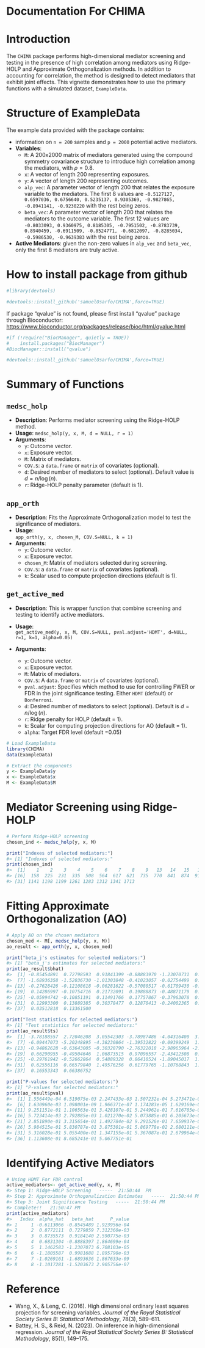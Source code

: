 Documentation For CHIMA
================

<!-- README.md is generated from README.Rmd. Please edit that file -->

# Introduction

The `CHIMA` package performs high-dimensional mediator screening and
testing in the presence of high correlation among mediators using
Ridge-HOLP and Approximate Orthogonalization methods. In addition to
accounting for correlation, the method is designed to detect mediators
that exhibit joint effects. This vignette demonstrates how to use the
primary functions with a simulated dataset, `ExampleData`.

# Structure of ExampleData

The example data provided with the package contains:

- information on `n = 200` samples and `p = 2000` potential active
  mediators.
- **Variables**:
  - `M`: A 200x2000 matrix of mediators generated using the compound
    symmetry covariance structure to introduce high correlation among
    the mediators, with $\rho= 0.8$.
  - `x`: A vector of length 200 representing exposures.
  - `y`: A vector of length 200 representing outcomes.
  - `alp_vec`: A parameter vector of length 200 that relates the
    exposure variable to the mediators. The first 8 values are
    `-0.5127127, 0.6597036, 0.6756640, 0.5235137, 0.9305369, -0.9827865, -0.8941141, -0.9230220`
    with the rest being zeros.
  - `beta_vec`: A parameter vector of length 200 that relates the
    mediators to the outcome variable. The first 12 values are
    `-0.8033093, 0.9360975, 0.8185305, -0.7951502, -0.8783739, 0.8940459, -0.6911509, -0.8524771, -0.6812097, -0.8285034, -0.5986530, -0.9639383`
    with the rest being zeros.
- **Active Mediators**: given the non-zero values in `alp_vec` and
  `beta_vec`, only the first 8 mediators are truly active.

# How to install package from github

``` r
#library(devtools)

#devtools::install_github('samuelOsarfo/CHIMA',force=TRUE)
```

If package “qvalue” is not found, please first install “qvalue” package
through Bioconductor:
<https://www.bioconductor.org/packages/release/bioc/html/qvalue.html>

``` r
#if (!require("BiocManager", quietly = TRUE))
#    install.packages("BiocManager")
#BiocManager::install("qvalue")

#devtools::install_github('samuelOsarfo/CHIMA',force=TRUE)
```

# Summary of Functions

## `medsc_holp`

- **Description**: Performs mediator screening using the Ridge-HOLP
  method.
- **Usage**: `medsc_holp(y, x, M, d = NULL, r = 1)`
- **Arguments**:
  - `y`: Outcome vector.
  - `x`: Exposure vector.
  - `M`: Matrix of mediators.
  - `COV.S`: a `data.frame` or `matrix` of covariates (optional).
  - `d`: Desired number of mediators to select (optional). Default value
    is $d= n/\log(n)$.
  - `r`: Ridge-HOLP penalty parameter (default is 1).

## `app_orth`

- **Description**: Fits the Approximate Orthogonalization model to test
  the significance of mediators.
- **Usage**:  
  `app_orth(y, x, chosen_M, COV.S=NULL, k = 1)`  
- **Arguments**:
  - `y`: Outcome vector.
  - `x`: Exposure vector.
  - `chosen_M`: Matrix of mediators selected during screening.
  - `COV.S`: a `data.frame` or `matrix` of covariates (optional).
  - `k`: Scalar used to compute projection directions (default is 1).

## `get_active_med`

- **Description**: This is wrapper function that combine screening and
  testing to identify active mediators.

- **Usage**:  
  `get_active_med(y, x, M, COV.S=NULL, pval.adjust='HDMT', d=NULL, r=1, k=1, alpha=0.05)`

- **Arguments**:

  - `y`: Outcome vector.
  - `x`: Exposure vector.
  - `M`: Matrix of mediators.
  - `COV.S`: A `data.frame` or `matrix` of covariates (optional).
  - `pval.adjust`: Specifies which method to use for controlling FWER or
    FDR in the joint significance testing. Either `HDMT` (default) or
    `Bonferroni`.
  - `d`: Desired number of mediators to select (optional). Default is
    $d = n / \log(n)$.
  - `r`: Ridge penalty for HOLP (default = 1).
  - `k`: Scalar for computing projection directions for AO (default =
    1).
  - `alpha`: Target FDR level (default =0.05)

``` r
# Load ExampleData
library(CHIMA)
data(ExampleData)

# Extract the components
y <- ExampleData$y
x <- ExampleData$x
M <- ExampleData$M
```

# Mediator Screening using Ridge-HOLP

``` r
# Perform Ridge-HOLP screening
chosen_ind <- medsc_holp(y, x, M)

print("Indexes of selected mediators:")
#> [1] "Indexes of selected mediators:"
print(chosen_ind)
#>  [1]    1    2    3    4    5    6    7    8    9   13   14   15   16  122  143
#> [16]  158  225  231  335  508  564  617  621  735  770  841  874  913 1121 1132
#> [31] 1141 1198 1199 1261 1283 1312 1341 1713
```

# Fitting Approximate Orthogonalization (AO)

``` r
# Apply AO on the chosen mediators
chosen_med <- M[, medsc_holp(y, x, M)]
ao_result <- app_orth(y, x, chosen_med)

print("beta_j's estimates for selected mediators:")
#> [1] "beta_j's estimates for selected mediators:"
print(ao_result$bhat)
#>  [1] -0.85454891  0.72798593  0.91841399 -0.88883970 -1.23070731  0.99816884
#>  [7] -1.68936358 -1.52036730 -1.01303848 -0.41023057 -0.02754499  0.36738506
#> [13] -0.27628426 -0.12108618 -0.06281622 -0.57080517 -0.61709430 -0.54748920
#> [19]  0.14286997 -0.10754716  0.21732091  0.19888873 -0.48871179  0.01647673
#> [25] -0.05994742 -0.10851191  0.11491766  0.17757867 -0.37963078  0.24259622
#> [31]  0.12993300  0.13889385  0.30378477  0.12870413 -0.24002365  0.34967104
#> [37]  0.03512818  0.13361500

print("Test statistics for selected mediators:")
#> [1] "Test statistics for selected mediators:"
print(ao_result$ts)
#>  [1] -3.78188557  2.72046208  3.05542303 -3.78987486 -4.04316400  3.15031228
#>  [7] -6.09447073 -5.20248895 -4.38230864 -1.39532822 -0.09399249  1.59525024
#> [13] -0.94862628 -0.63643005 -0.30328790 -2.76322018 -2.98965964 -2.56854317
#> [19]  0.66290955 -0.49504646  1.06873515  0.97096557 -2.43412508  0.08891106
#> [25] -0.29761942 -0.52662864  0.54889328  0.86410524 -1.89045017  1.10765451
#> [31]  0.62556116  0.66579840  1.49576256  0.61779765 -1.10768843  1.59210660
#> [37]  0.16553343  0.66386752

print("P-values for selected mediators:")
#> [1] "P-values for selected mediators:"
print(ao_result$pval)
#>  [1] 1.556449e-04 6.519075e-03 2.247433e-03 1.507232e-04 5.273471e-05
#>  [6] 1.630960e-03 1.098001e-09 1.966371e-07 1.174283e-05 1.629169e-01
#> [11] 9.251151e-01 1.106563e-01 3.428107e-01 5.244962e-01 7.616705e-01
#> [16] 5.723414e-03 2.792885e-03 1.021270e-02 5.073885e-01 6.205673e-01
#> [21] 2.851890e-01 3.315654e-01 1.492784e-02 9.291526e-01 7.659937e-01
#> [26] 5.984515e-01 5.830787e-01 3.875301e-01 5.869778e-02 2.680111e-01
#> [31] 5.316028e-01 5.055400e-01 1.347155e-01 5.367087e-01 2.679964e-01
#> [36] 1.113608e-01 8.685241e-01 5.067751e-01
```

# Identifying Active Mediators

``` r
# Using HDMT For FDR control
active_mediators<- get_active_med(y, x, M)
#> Step 1: Ridge–HOLP Screening   -----  21:50:44  PM
#> Step 2: Approximate Orthogonalization Estimates   -----  21:50:44 PM
#> Step 3: Joint Significance Testing   -----  21:50:44 PM
#> Complete!!   21:50:47 PM
print(active_mediators)
#>   Index  alpha_hat   beta_hat      P_value
#> 1     1 -0.6113066 -0.8545489 1.923956e-04
#> 2     2  0.8772111  0.7279859 7.312360e-03
#> 3     3  0.8735573  0.9184140 2.590775e-03
#> 4     4  0.6831304 -0.8888397 1.864699e-04
#> 5     5  1.1462583 -1.2307073 6.708103e-05
#> 6     6 -1.1805587  0.9981688 1.895790e-03
#> 7     7 -1.0269161 -1.6893636 1.867633e-09
#> 8     8 -1.1017281 -1.5203673 2.905756e-07
```

# Reference

- Wang, X., & Leng, C. (2016). High dimensional ordinary least squares
  projection for screening variables. *Journal of the Royal Statistical
  Society Series B: Statistical Methodology*, 78(3), 589–611.
- Battey, H. S., & Reid, N. (2023). On inference in high-dimensional
  regression. *Journal of the Royal Statistical Society Series B:
  Statistical Methodology*, 85(1), 149–175.
